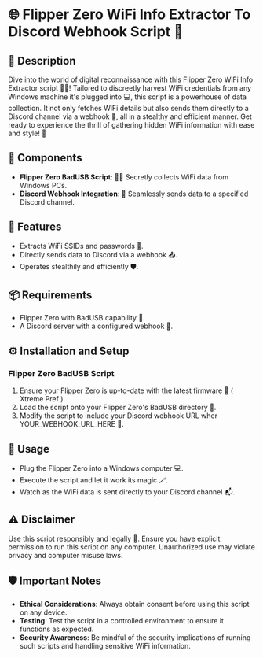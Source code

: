 # 🌐 Flipper Zero WiFi Info Extractor To Discord Webhook Script 📶

## 📝 Description
Dive into the world of digital reconnaissance with this Flipper Zero WiFi Info Extractor script 🕵️‍♂️! Tailored to discreetly harvest WiFi credentials from any Windows machine it's plugged into 💻, this script is a powerhouse of data collection. It not only fetches WiFi details but also sends them directly to a Discord channel via a webhook 📡, all in a stealthy and efficient manner. Get ready to experience the thrill of gathering hidden WiFi information with ease and style! 🌟

## 🧩 Components
- **Flipper Zero BadUSB Script**: 🕵️‍♂️ Secretly collects WiFi data from Windows PCs.
- **Discord Webhook Integration**: 📡 Seamlessly sends data to a specified Discord channel.

## 🌟 Features
- Extracts WiFi SSIDs and passwords 📶.
- Directly sends data to Discord via a webhook 📤.
- Operates stealthily and efficiently 🛡️.

## 📦 Requirements
- Flipper Zero with BadUSB capability 🐬.
- A Discord server with a configured webhook 🔗.

## ⚙️ Installation and Setup

### Flipper Zero BadUSB Script
1. Ensure your Flipper Zero is up-to-date with the latest firmware 🔧 ( Xtreme Pref ).
2. Load the script onto your Flipper Zero's BadUSB directory 📂.
3. Modify the script to include your Discord webhook URL wher YOUR_WEBHOOK_URL_HERE 📝.

## 🚀 Usage
- Plug the Flipper Zero into a Windows computer 💻.
- Execute the script and let it work its magic 🪄.
- Watch as the WiFi data is sent directly to your Discord channel 📬.

## ⚠️ Disclaimer
Use this script responsibly and legally 🚨. Ensure you have explicit permission to run this script on any computer. Unauthorized use may violate privacy and computer misuse laws.

## 🛡️ Important Notes
- **Ethical Considerations**: Always obtain consent before using this script on any device.
- **Testing**: Test the script in a controlled environment to ensure it functions as expected.
- **Security Awareness**: Be mindful of the security implications of running such scripts and handling sensitive WiFi information.
